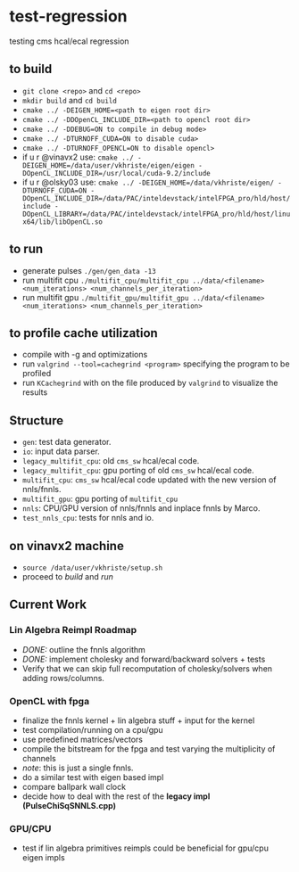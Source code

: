 # test-regression
testing cms hcal/ecal regression 

## to build
- `git clone <repo>` and `cd <repo>`
- `mkdir build` and `cd build`
- `cmake ../ -DEIGEN_HOME=<path to eigen root dir>` 
- `cmake ../ -DDOpenCL_INCLUDE_DIR=<path to opencl root dir>`
- `cmake ../ -DDEBUG=ON to compile in debug mode>`
- `cmake ../ -DTURNOFF_CUDA=ON to disable cuda>`
- `cmake ../ -DTURNOFF_OPENCL=ON to disable opencl>`
- if u r @vinavx2 use: `cmake ../ -DEIGEN_HOME=/data/user/vkhriste/eigen/eigen -DOpenCL_INCLUDE_DIR=/usr/local/cuda-9.2/include`
- if u r @olsky03 use: `cmake ../ -DEIGEN_HOME=/data/vkhriste/eigen/ -DTURNOFF_CUDA=ON -DOpenCL_INCLUDE_DIR=/data/PAC/inteldevstack/intelFPGA_pro/hld/host/include -DOpenCL_LIBRARY=/data/PAC/inteldevstack/intelFPGA_pro/hld/host/linux64/lib/libOpenCL.so`

## to run
- generate pulses `./gen/gen_data -13`
- run multifit cpu `./multifit_cpu/multifit_cpu ../data/<filename> <num_iterations> <num_channels_per_iteration>`
- run multifit gpu `./multifit_gpu/multifit_gpu ../data/<filename> <num_iterations> <num_channels_per_iteration>`

## to profile cache utilization
- compile with -g and optimizations
- run `valgrind --tool=cachegrind <program>` specifying the program to be profiled
- run `KCachegrind` with on the file produced by `valgrind` to visualize the results

## Structure

- `gen`: test data generator.
- `io`: input data parser.
- `legacy_multifit_cpu`: old `cms_sw` hcal/ecal code.
- `legacy_multifit_cpu`: gpu porting of old `cms_sw` hcal/ecal code.
- `multifit_cpu`: `cms_sw` hcal/ecal code updated with the new version of nnls/fnnls.
- `multifit_gpu`: gpu porting of `multifit_cpu`
- `nnls`: CPU/GPU version of nnls/fnnls and inplace fnnls by Marco. 
- `test_nnls_cpu`: tests for nnls and io.

## on vinavx2 machine
- `source /data/user/vkhriste/setup.sh`
- proceed to _build_ and _run_

## Current Work

### Lin Algebra Reimpl Roadmap
- _DONE:_ outline the fnnls algorithm
- _DONE:_ implement cholesky and forward/backward solvers + tests
- Verify that we can skip full recomputation of cholesky/solvers when adding rows/columns.

### OpenCL with fpga
- finalize the fnnls kernel + lin algebra stuff + input for the kernel
- test compilation/running on a cpu/gpu
 - use predefined matrices/vectors
- compile the bitstream for the fpga and test varying the multiplicity of channels 
 - _note_: this is just a single fnnls.
 - do a similar test with eigen based impl
 - compare ballpark wall clock
- decide how to deal with the rest of the __legacy impl (PulseChiSqSNNLS.cpp)__

### GPU/CPU 
- test if lin algebra primitives reimpls could be beneficial for gpu/cpu eigen impls
